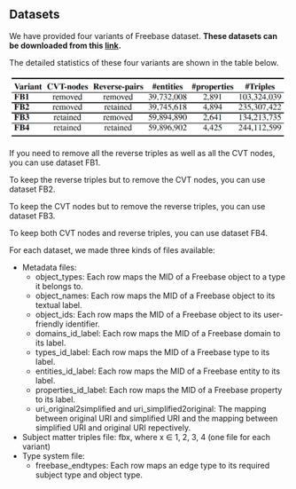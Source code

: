 ## Datasets

We have provided four variants of Freebase dataset. **These datasets can be downloaded from this [link](https://www.dropbox.com/s/idzqsh1a34swaz0/Freebases.zip?dl=0).**

The detailed statistics of these four variants are shown in the table below. 

![This is an image](https://github.com/idirlab/freebases/blob/main/Datasets/DatasetsStatistics.png?raw=true)

If you need to remove all the reverse triples as well as all the CVT nodes, you can use dataset FB1.

To keep the reverse triples but to remove the CVT nodes, you can use dataset FB2.

To keep the CVT nodes but to remove the reverse triples, you can use dataset FB3.

To keep both CVT nodes and reverse triples, you can use dataset FB4.

For each dataset, we made three kinds of files available:
- Metadata files: 
  - object_types: Each row maps the MID of a Freebase object to a type it belongs to. 
  - object_names: Each row maps the MID of a Freebase object to its textual label.
  - object_ids: Each row maps the MID of a Freebase object to its user-friendly identifier.
  - domains_id_label: Each row maps the MID of a Freebase domain to its label.
  - types_id_label: Each row maps the MID of a Freebase type to its label.
  - entities_id_label: Each row maps the MID of a Freebase entity to its label.
  - properties_id_label: Each row maps the MID of a Freebase property to its label.
  - uri_original2simplified and uri_simplified2original: The mapping between original URI and simplified URI and the mapping between simplified URI and original URI repectively.
- Subject matter triples file: fbx, where x ∈ 1, 2, 3, 4 (one file for each variant)
- Type system file:
  - freebase_endtypes: Each row maps an edge type to its required subject type and object type.
